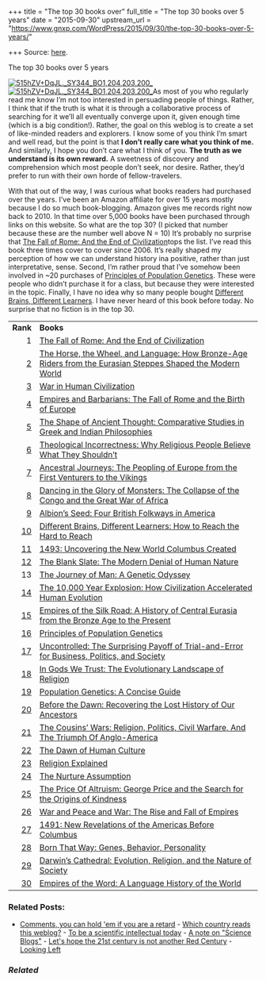 +++
title = "The top 30 books over"
full_title = "The top 30 books over 5 years"
date = "2015-09-30"
upstream_url = "https://www.gnxp.com/WordPress/2015/09/30/the-top-30-books-over-5-years/"

+++
Source: [here](https://www.gnxp.com/WordPress/2015/09/30/the-top-30-books-over-5-years/).

The top 30 books over 5 years

[![515hZV+DqJL.\_SY344_BO1,204,203,200\_](https://i0.wp.com/www.unz.com/wp-content/uploads/2015/09/515hZV+DqJL._SY344_BO1204203200_-182x300.jpg?resize=182%2C300)![515hZV+DqJL.\_SY344_BO1,204,203,200\_](https://i0.wp.com/www.unz.com/wp-content/uploads/2015/09/515hZV+DqJL._SY344_BO1204203200_-182x300.jpg?resize=182%2C300)](https://www.amazon.com/exec/obidos/ASIN/0192807285/geneexpressio-20)As most of you who regularly read me know I’m not too interested in persuading people of things. Rather, I think that if the truth is what it is through a collaborative process of searching for it we’ll all eventually converge upon it, given enough time (which is a big condition!). Rather, the goal on this weblog is to create a set of like-minded readers and explorers. I know some of you think I’m smart and well read, but the point is that **I don’t really care what you think of me.** And similarly, I hope you don’t care what I think of you. **The truth as we understand is its own reward.** A sweetness of discovery and comprehension which most people don’t seek, nor desire. Rather, they’d prefer to run with their own horde of fellow-travelers.

With that out of the way, I was curious what books readers had purchased over the years. I’ve been an Amazon affiliate for over 15 years mostly because I do so much book-blogging. Amazon gives me records right now back to 2010. In that time over 5,000 books have been purchased through links on this website. So what are the top 30? (I picked that number because these are the number well above N = 10) It’s probably no surprise that [The Fall of Rome: And the End of Civilization](https://www.amazon.com/exec/obidos/ASIN/0192807285/geneexpressio-20)tops the list. I’ve read this book three times cover to cover since 2006. It’s really shaped my perception of how we can understand history ina positive, rather than just interpretative, sense. Second, I’m rather proud that I’ve somehow been involved in \~20 purchases of [Principles of Population Genetics](https://www.amazon.com/exec/obidos/ASIN/0878933085/geneexpressio-20). These were people who didn’t purchase it for a class, but because they were interested in the topic. Finally, I have no idea why so many people bought [Different Brains, Different Learners](https://www.amazon.com/exec/obidos/ASIN/1412965020/geneexpressio-20). I have never heard of this book before today. No surprise that no fiction is in the top 30.

|                                                                           |                                                                                                                                                                                    |
|--------------------------------------------------------------------------:|:-----------------------------------------------------------------------------------------------------------------------------------------------------------------------------------|
|                                                                  **Rank** | **Books**                                                                                                                                                                          |
|                                                                         1 | [The Fall of Rome: And the End of Civilization](https://www.amazon.com/exec/obidos/ASIN/0192807285/geneexpressio-20)                                                               |
|  [2](https://www.amazon.com/exec/obidos/ASIN/0192807285/geneexpressio-20) | [The Horse, the Wheel, and Language: How Bronze-Age Riders from the Eurasian Steppes Shaped the Modern World](https://www.amazon.com/exec/obidos/ASIN/0691058873/geneexpressio-20) |
|  [3](https://www.amazon.com/exec/obidos/ASIN/0691058873/geneexpressio-20) | [War in Human Civilization](https://www.amazon.com/exec/obidos/ASIN/B006QV81C6/geneexpressio-20)                                                                                   |
|  [4](https://www.amazon.com/exec/obidos/ASIN/B006QV81C6/geneexpressio-20) | [Empires and Barbarians: The Fall of Rome and the Birth of Europe](https://www.amazon.com/exec/obidos/ASIN/B0035KD36U/geneexpressio-20)                                            |
|  [5](https://www.amazon.com/exec/obidos/ASIN/B0035KD36U/geneexpressio-20) | [The Shape of Ancient Thought: Comparative Studies in Greek and Indian Philosophies](https://www.amazon.com/exec/obidos/ASIN/B007704Y80/geneexpressio-20)                          |
|  [6](https://www.amazon.com/exec/obidos/ASIN/B007704Y80/geneexpressio-20) | [Theological Incorrectness: Why Religious People Believe What They Shouldn’t](https://www.amazon.com/exec/obidos/ASIN/B00WABEETA/geneexpressio-20)                                 |
|  [7](https://www.amazon.com/exec/obidos/ASIN/B00WABEETA/geneexpressio-20) | [Ancestral Journeys: The Peopling of Europe from the First Venturers to the Vikings](https://www.amazon.com/exec/obidos/ASIN/B012J5RL6E/geneexpressio-20)                          |
|  [8](https://www.amazon.com/exec/obidos/ASIN/B012J5RL6E/geneexpressio-20) | [Dancing in the Glory of Monsters: The Collapse of the Congo and the Great War of Africa](https://www.amazon.com/exec/obidos/ASIN/B0076M4VDC/geneexpressio-20)                     |
|  [9](https://www.amazon.com/exec/obidos/ASIN/B0076M4VDC/geneexpressio-20) | [Albion’s Seed: Four British Folkways in America](https://www.amazon.com/exec/obidos/ASIN/0195069056/geneexpressio-20)                                                            |
| [10](https://www.amazon.com/exec/obidos/ASIN/0195069056/geneexpressio-20) | [Different Brains, Different Learners: How to Reach the Hard to Reach](https://www.amazon.com/exec/obidos/ASIN/1412965020/geneexpressio-20)                                        |
| [11](https://www.amazon.com/exec/obidos/ASIN/1412965020/geneexpressio-20) | [1493: Uncovering the New World Columbus Created](https://www.amazon.com/exec/obidos/ASIN/B004G606EY/geneexpressio-20)                                                             |
| [12](https://www.amazon.com/exec/obidos/ASIN/B004G606EY/geneexpressio-20) | [The Blank Slate: The Modern Denial of Human Nature](https://www.amazon.com/exec/obidos/ASIN/B000QCTNIM/geneexpressio-20)                                                          |
|                                                                        13 | [The Journey of Man: A Genetic Odyssey](https://www.amazon.com/exec/obidos/ASIN/B009MYAOQU/geneexpressio-20)                                                                       |
| [14](https://www.amazon.com/exec/obidos/ASIN/B009MYAOQU/geneexpressio-20) | [The 10,000 Year Explosion: How Civilization Accelerated Human Evolution](https://www.amazon.com/exec/obidos/ASIN/B0042FZRPC/geneexpressio-20)                                     |
| [15](https://www.amazon.com/exec/obidos/ASIN/B0042FZRPC/geneexpressio-20) | [Empires of the Silk Road: A History of Central Eurasia from the Bronze Age to the Present](https://www.amazon.com/exec/obidos/ASIN/B004UGKKBE/geneexpressio-20)                   |
| [16](https://www.amazon.com/exec/obidos/ASIN/B004UGKKBE/geneexpressio-20) | [Principles of Population Genetics](https://www.amazon.com/exec/obidos/ASIN/0878933085/geneexpressio-20)                                                                           |
| [17](https://www.amazon.com/exec/obidos/ASIN/0878933085/geneexpressio-20) | [Uncontrolled: The Surprising Payoff of Trial-and-Error for Business, Politics, and Society](B007V2VEQO)                                                                           |
|                                                          [18](B007V2VEQO) | [In Gods We Trust: The Evolutionary Landscape of Religion](https://www.amazon.com/exec/obidos/ASIN/B0058RTMXG/geneexpressio-20)                                                    |
| [19](https://www.amazon.com/exec/obidos/ASIN/B0058RTMXG/geneexpressio-20) | [Population Genetics: A Concise Guide](https://www.amazon.com/exec/obidos/ASIN/B004M1905O/geneexpressio-20)                                                                       |
| [20](https://www.amazon.com/exec/obidos/ASIN/B004M1905O/geneexpressio-20) | [Before the Dawn: Recovering the Lost History of Our Ancestors](https://www.amazon.com/exec/obidos/ASIN/B000PDYVRA/geneexpressio-20)                                               |
| [21](https://www.amazon.com/exec/obidos/ASIN/B000PDYVRA/geneexpressio-20) | [The Cousins’ Wars: Religion, Politics, Civil Warfare, And The Triumph Of Anglo-America](https://www.amazon.com/exec/obidos/ASIN/B001FOPTVU/geneexpressio-20)                      |
| [22](https://www.amazon.com/exec/obidos/ASIN/B001FOPTVU/geneexpressio-20) | [The Dawn of Human Culture](https://www.amazon.com/exec/obidos/ASIN/B00DNL0IUK/geneexpressio-20)                                                                                   |
| [23](https://www.amazon.com/exec/obidos/ASIN/B00DNL0IUK/geneexpressio-20) | [Religion Explained](https://www.amazon.com/exec/obidos/ASIN/B009TCW076/geneexpressio-20)                                                                                         |
| [24](https://www.amazon.com/exec/obidos/ASIN/B009TCW076/geneexpressio-20) | [The Nurture Assumption](https://www.amazon.com/exec/obidos/ASIN/B005JSSAH8/geneexpressio-20)                                                                                     |
| [25](https://www.amazon.com/exec/obidos/ASIN/B005JSSAH8/geneexpressio-20) | [The Price Of Altruism: George Price and the Search for the Origins of Kindness](https://www.amazon.com/exec/obidos/ASIN/B003R7L91C/geneexpressio-20)                             |
| [26](https://www.amazon.com/exec/obidos/ASIN/B003R7L91C/geneexpressio-20) | [War and Peace and War: The Rise and Fall of Empires](https://www.amazon.com/exec/obidos/ASIN/B000S1LEJ2/geneexpressio-20)                                                         |
| [27](https://www.amazon.com/exec/obidos/ASIN/B000S1LEJ2/geneexpressio-20) | [1491: New Revelations of the Americas Before Columbus](https://www.amazon.com/exec/obidos/ASIN/B000JMKVE4/geneexpressio-20)                                                       |
| [28](https://www.amazon.com/exec/obidos/ASIN/B000JMKVE4/geneexpressio-20) | [Born That Way: Genes, Behavior, Personality](https://www.amazon.com/exec/obidos/ASIN/B0083L10Y8/geneexpressio-20)                                                                 |
| [29](https://www.amazon.com/exec/obidos/ASIN/B0083L10Y8/geneexpressio-20) | [Darwin’s Cathedral: Evolution, Religion, and the Nature of Society](https://www.amazon.com/exec/obidos/ASIN/B00DQMWSUY/geneexpressio-20)                                          |
| [30](https://www.amazon.com/exec/obidos/ASIN/B00DQMWSUY/geneexpressio-20) | [Empires of the Word: A Language History of the World](https://www.amazon.com/exec/obidos/ASIN/B003XDUCE0/geneexpressio-20)                                                        |

### Related Posts:

- [Comments, you can hold 'em if you are a
  retard](https://www.gnxp.com/WordPress/2006/04/20/comments-you-can-hold-em-if-you-are-a-retardsup/) - [Which country reads this
  weblog?](https://www.gnxp.com/WordPress/2009/04/14/which-country-reads-this-weblog/) - [To be a scientific intellectual
  today](https://www.gnxp.com/WordPress/2017/05/18/to-be-a-scientific-intellectual-today/) - [A note on "Science
  Blogs"](https://www.gnxp.com/WordPress/2006/01/22/a-note-on-science-blogs/) - [Let's hope the 21st century is not another Red
  Century](https://www.gnxp.com/WordPress/2020/05/05/lets-hope-the-21st-century-is-not-another-red-century/) - [Looking
  Left](https://www.gnxp.com/WordPress/2006/03/02/looking-left/)

### *Related*

[](https://www.addtoany.com/add_to/facebook?linkurl=https%3A%2F%2Fwww.gnxp.com%2FWordPress%2F2015%2F09%2F30%2Fthe-top-30-books-over-5-years%2F&linkname=The%20top%2030%20books%20over%205%20years "Facebook")[](https://www.addtoany.com/add_to/twitter?linkurl=https%3A%2F%2Fwww.gnxp.com%2FWordPress%2F2015%2F09%2F30%2Fthe-top-30-books-over-5-years%2F&linkname=The%20top%2030%20books%20over%205%20years "Twitter")[](https://www.addtoany.com/add_to/email?linkurl=https%3A%2F%2Fwww.gnxp.com%2FWordPress%2F2015%2F09%2F30%2Fthe-top-30-books-over-5-years%2F&linkname=The%20top%2030%20books%20over%205%20years "Email")[](https://www.addtoany.com/share)
